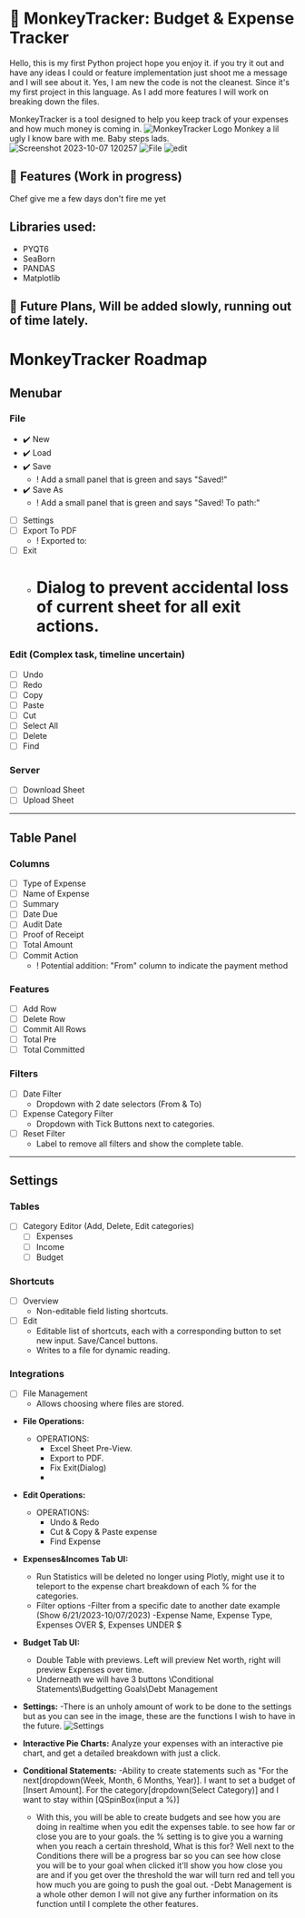 # 🐒 MonkeyTracker: Budget & Expense Tracker

Hello, this is my first Python project hope you enjoy it. if you try it out and have any ideas I could or feature implementation just shoot me a message and I will see about it. Yes, I am new the code is not the cleanest. Since it's my first project in this language. As I add more features I will work on breaking down the files.

MonkeyTracker is a tool designed to help you keep track of your expenses and how much money is coming in.
![MonkeyTracker Logo](C:\Dev\PythonProjects\TheMonkeyTracker\images\icons8-monkey-96.png) 
Monkey a lil ugly I know bare with me. Baby steps lads.
 ![Screenshot 2023-10-07 120257](https://github.com/HowLoveLee/TheMonkeyTracker/assets/78504600/daa8dd9d-b8fe-4c87-8cd4-f77cd96f37b6)
 ![File](https://github.com/HowLoveLee/TheMonkeyTracker/assets/78504600/a25572ab-4ee8-46cb-9967-ec9a07e6b93a)
![edit](https://github.com/HowLoveLee/TheMonkeyTracker/assets/78504600/c828da77-0235-4de6-81e9-2058a8229a6a)


## 🌟 Features (Work in progress)
Chef give me a few days don't fire me yet
## Libraries used:
- PYQT6
- SeaBorn
- PANDAS
- Matplotlib
 
## 📅 Future Plans, Will be added slowly, running out of time lately.

# MonkeyTracker Roadmap

## Menubar

### File
- :heavy_check_mark: New
- :heavy_check_mark: Load
- :heavy_check_mark: Save
  - ! Add a small panel that is green and says "Saved!"
- :heavy_check_mark: Save As
  - ! Add a small panel that is green and says "Saved! To path:"
- [ ] Settings
- [ ] Export To PDF
  - ! Exported to:
- [ ] Exit
  - # Dialog to prevent accidental loss of current sheet for all exit actions.

### Edit (Complex task, timeline uncertain)
- [ ] Undo
- [ ] Redo
- [ ] Copy
- [ ] Paste
- [ ] Cut
- [ ] Select All
- [ ] Delete
- [ ] Find

### Server
- [ ] Download Sheet
- [ ] Upload Sheet

---

## Table Panel

### Columns
- [ ] Type of Expense
- [ ] Name of Expense
- [ ] Summary
- [ ] Date Due
- [ ] Audit Date
- [ ] Proof of Receipt
- [ ] Total Amount
- [ ] Commit Action
  - ! Potential addition: "From" column to indicate the payment method

### Features
- [ ] Add Row
- [ ] Delete Row
- [ ] Commit All Rows
- [ ] Total Pre
- [ ] Total Committed

### Filters
- [ ] Date Filter
  - Dropdown with 2 date selectors (From & To)
- [ ] Expense Category Filter
  - Dropdown with Tick Buttons next to categories.
- [ ] Reset Filter
  - Label to remove all filters and show the complete table.

---

## Settings

### Tables
- [ ] Category Editor (Add, Delete, Edit categories)
  - [ ] Expenses
  - [ ] Income
  - [ ] Budget

### Shortcuts
- [ ] Overview
  - Non-editable field listing shortcuts.
- [ ] Edit
  - Editable list of shortcuts, each with a corresponding button to set new input. Save/Cancel buttons.
  - Writes to a file for dynamic reading.

### Integrations
- [ ] File Management
  - Allows choosing where files are stored.

- **File Operations:** 
  - OPERATIONS: 
    - Excel Sheet Pre-View.
    - Export to PDF.
    - Fix Exit(Dialog)
    - 
- **Edit Operations:** 
  - OPERATIONS: 
    - Undo & Redo
    - Cut & Copy & Paste expense
    - Find Expense
     
- **Expenses&Incomes Tab UI:** 
  - Run Statistics will be deleted no longer using Plotly, might use it to teleport to the expense chart breakdown of each % for the categories.
  - Filter options
     -Filter from a specific date to another date example (Show 6/21/2023-10/07/2023)
     -Expense Name, Expense Type, Expenses OVER $<Inset amount>, Expenses UNDER $<Inset amount>

     
- **Budget Tab UI:** 
  - Double Table with previews. Left will preview Net worth, right will preview Expenses over time.
  - Underneath we will have 3 buttons \Conditional Statements\Budgetting Goals\Debt Management
 
- **Settings:**
   -There is an unholy amount of work to be done to the settings but as you can see in the image, these are the functions I wish to have in the future.
  ![Settings](https://github.com/HowLoveLee/TheMonkeyTracker/assets/78504600/55d83fbb-f326-4d7e-ad21-b971ae27e85f)
- **Interactive Pie Charts:** Analyze your expenses with an interactive pie chart, and get a detailed breakdown with just a click.
- **Conditional Statements:**
   -Ability to create statements such as "For the next[dropdown(Week, Month, 6 Months, Year)]. I want to set a budget of [Insert Amount]. For the category[dropdown(Select Category)] and I want to stay within [QSpinBox(input a %)]
    - With this, you will be able to create budgets and see how you are doing in realtime when you edit the expenses table. to see how far or close you are to your goals. the % setting is to give you a warning when you reach a certain threshold, What is this for? Well next to the Conditions there will be a progress bar so you can see how close you will be to your goal when clicked it'll show you how close you are and if you get over the threshold the war will turn red and tell you how much you are going to push the goal out.
  -Debt Management is a whole other demon I will not give any further information on its function until I complete the other features.
